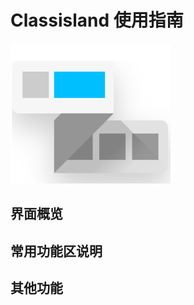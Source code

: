 # Classisland 使用指南
![Logo](images/Classisland.png "Classisland Logo")

## 界面概览



## 常用功能区说明

## 其他功能
